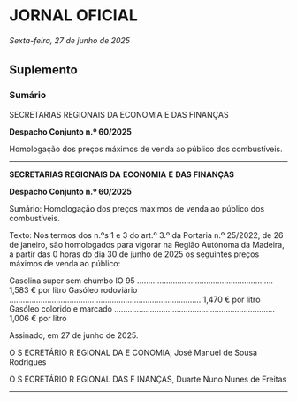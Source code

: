 # JORNAL OFICIAL

###### Sexta-feira, 27 de junho de 2025

## **Suplemento**

### **Sumário**

SECRETARIAS REGIONAIS DA ECONOMIA E DAS FINANÇAS

**Despacho Conjunto n.º 60/2025**

Homologação dos preços máximos de venda ao público dos combustíveis.




---

**SECRETARIAS** **REGIONAIS** **DA** **ECONOMIA** **E** **DAS** **FINANÇAS**


**Despacho Conjunto n.º 60/2025**


Sumário:
Homologação dos preços máximos de venda ao público dos combustíveis.

Texto:
Nos termos dos n.ºs 1 e 3 do art.º 3.º da Portaria n.º 25/2022, de 26 de janeiro, são homologados para vigorar na Região
Autónoma da Madeira, a partir das 0 horas do dia 30 de junho de 2025 os seguintes preços máximos de venda ao público:


Gasolina super sem chumbo IO 95 ............................................................. 1,583 € por litro
Gasóleo rodoviário ...................................................................................... 1,470 € por litro
Gasóleo colorido e marcado ........................................................................ 1,006 € por litro

Assinado, em 27 de junho de 2025.

O S ECRETÁRIO R EGIONAL DA E CONOMIA, José Manuel de Sousa Rodrigues

O S ECRETÁRIO R EGIONAL DAS F INANÇAS, Duarte Nuno Nunes de Freitas




---
